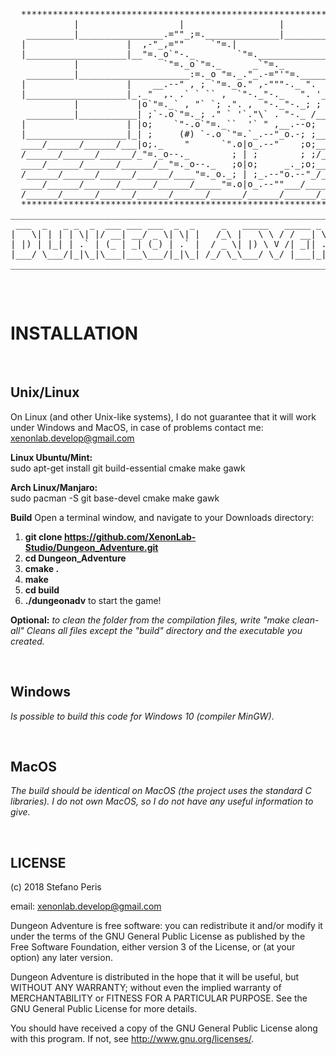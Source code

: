 <pre>
 
  *******************************************************************************
            |                   |                  |                     |
   _________|________________.=""_;=.______________|_____________________|_______
  |                   |  ,-"_,=""     `"=.|                  |
  |___________________|__"=._o`"-._        `"=.______________|___________________
            |                `"=._o`"=._      _`"=._                     |
   _________|_____________________:=._o "=._."_.-="'"=.__________________|_______
  |                   |    __.--" , ; `"=._o." ,-"""-._ ".   |
  |___________________|_._"  ,. .` ` `` ,  `"-._"-._   ". '__|___________________
            |           |o`"=._` , "` `; .". ,  "-._"-._; ;              |
   _________|___________| ;`-.o`"=._; ." ` '`."\` . "-._ /_______________|_______
  |                   | |o;    `"-.o`"=._``  '` " ,__.--o;   |
  |___________________|_| ;     (#) `-.o `"=.`_.--"_o.-; ;___|___________________
  ____/______/______/___|o;._    "      `".o|o_.--"    ;o;____/______/______/____
  /______/______/______/_"=._o--._        ; | ;        ; ;/______/______/______/_
  ____/______/______/______/__"=._o--._   ;o|o;     _._;o;____/______/______/____
  /______/______/______/______/____"=._o._; | ;_.--"o.--"_/______/______/______/_
  ____/______/______/______/______/_____"=.o|o_.--""___/______/______/______/____
  /______/______/______/______/______/______/______/______/______/______/______/
  *******************************************************************************
___________________________________________________________________________________
 ___  _   _ _  _  ___ ___ ___  _  _     _   _____   _____ _  _ _____ _   _ ___ ___ 
|   \| | | | \| |/ __| __/ _ \| \| |   /_\ |   \ \ / / __| \| |_   _| | | | _ \ __|
| |) | |_| | .` | (_ | _| (_) | .` |  / _ \| |) \ V /| _|| .` | | | | |_| |   / _|
|___/ \___/|_|\_|\___|___\___/|_|\_| /_/ \_\___/ \_/ |___|_|\_| |_|  \___/|_|_\___|
___________________________________________________________________________________

</pre>

<br>

# INSTALLATION

<br>

## Unix/Linux

On Linux (and other Unix-like systems), I do not guarantee that it will work
under Windows and MacOS, in case of problems contact me: xenonlab.develop@gmail.com

**Linux Ubuntu/Mint:** <br>
sudo apt-get install git build-essential cmake make gawk

**Arch Linux/Manjaro:** <br>
sudo pacman -S git base-devel cmake make gawk

**Build**
Open a terminal window, and navigate to your Downloads directory: <br>
1. **git clone https://github.com/XenonLab-Studio/Dungeon_Adventure.git** <br>
2. **cd Dungeon_Adventure** <br>
3. **cmake .** <br>
4. **make** <br>
5. **cd build** <br>
6. **./dungeonadv** to start the game! <br>

**Optional:** *to clean the folder from the compilation files, write "make clean-all" Cleans all files except the "build" directory and the executable you created.*

<br>

## Windows

*Is possible to build this code for Windows 10 (compiler MinGW)*.

<br>

## MacOS

*The build should be identical on MacOS (the project uses the standard C libraries). I do not own MacOS, so I do not have any useful information to give.*

<br>

## LICENSE

(c) 2018 Stefano Peris

email: <xenonlab.develop@gmail.com>

Dungeon Adventure is free software: you can redistribute it and/or modify
it under the terms of the GNU General Public License as published by
the Free Software Foundation, either version 3 of the License, or
(at your option) any later version.

Dungeon Adventure is distributed in the hope that it will be useful,
but WITHOUT ANY WARRANTY; without even the implied warranty of
MERCHANTABILITY or FITNESS FOR A PARTICULAR PURPOSE.  See the
GNU General Public License for more details.

You should have received a copy of the GNU General Public License
along with this program.  If not, see <http://www.gnu.org/licenses/>.
